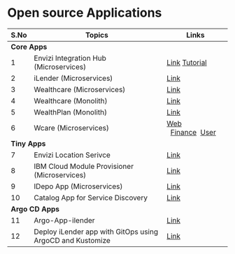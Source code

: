 # Open source Applications




<table>
    <thead>
        <th>S.No</th>
        <th>Topics</th>
        <th>Links</th>
    </thead>
    <tr>
        <td colspan=3><strong>Core Apps</strong></td>
   </tr>  
    <tr>
        <td>1</td>
        <td>Envizi Integration Hub (Microservices) </td>
        <td><a href="https://github.com/ibm-ecosystem-engineering/envizi-integration-hub-app">Link</a>  <a href="https://developer.ibm.com/tutorials/awb-envizi-integration-hub/">Tutorial</a></td>
   </tr>  
    <tr>
        <td>2</td>
        <td>iLender (Microservices) </td>
        <td><a href="https://github.com/GandhiCloudLab/iLenderApp">Link</a></td>
   </tr>  
    <tr>
        <td>3</td>
        <td>Wealthcare (Microservices) </td>
        <td><a href="https://github.com/GandhiCloudLab/wealthcare-cloud-native-app">Link</a></td>
   </tr>  
    <tr>
        <td>4</td>
        <td>Wealthcare (Monolith) </td>
        <td><a href="https://github.com/GandhiCloudLab/wealthcare-monolith-app">Link</a></td>
   </tr>  
    <tr>
        <td>5</td>
        <td>WealthPlan (Monolith) </td>
        <td><a href="https://github.com/GandhiCloudLab/wealthplan">Link</a></td>
   </tr>  
    <tr>
        <td>6</td>
        <td>Wcare (Microservices) </td>
        <td><a href="https://github.com/GandhiCloudLab/wcare-web">Web</a> &nbsp;&nbsp;<a href="https://github.com/GandhiCloudLab/wcare-finance">Finance</a>&nbsp;&nbsp;<a href="https://github.com/GandhiCloudLab/wcare-user">User</a></td>
   </tr>  
    <tr>
        <td colspan=3><strong>Tiny Apps</strong></td>
   </tr>  
    <tr>
        <td>7</td>
        <td>Envizi Location Serivce </td>
        <td><a href="https://github.com/GandhiCloudLab/envizi-location-service">Link</a></td>
   </tr>  
    <tr>
        <td>8</td>
        <td>IBM Cloud Module Provisioner (Microservices) </td>
        <td><a href="https://github.com/GandhiCloudLab/ibm-cloud-module-provisioner">Link</a></td>
   </tr>  
    <tr>
        <td>9</td>
        <td>IDepo App (Microservices) </td>
        <td><a href="https://github.com/GandhiCloudLab/idepo-app">Link</a></td>
   </tr>  
    <tr>
        <td>10</td>
        <td>Catalog App for Service Discovery </td>
        <td><a href="https://github.com/GandhiCloudLab/service-discovery-app-catalog">Link</a></td>
   </tr>  
    <tr>
        <td colspan=3><strong>Argo CD Apps</strong></td>
   </tr>     
    <tr>
        <td>11</td>
        <td>Argo-App-ilender </td>
        <td><a href="https://github.com/GandhiCloudLab/argo-app-ilender">Link</a></td>
   </tr>     
    <tr>
        <td>12</td>
        <td>Deploy iLender app with GitOps using ArgoCD and Kustomize </td>
        <td><a href="https://github.com/GandhiCloudLab/argo-app-ilender-kustomize">Link</a></td>
   </tr>
</table>